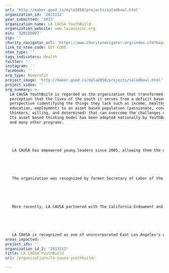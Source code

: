 ```yaml
---
url: 'http://maker.good.is/myla2050/projects/saladbowl.html'
organization_id: '2013112'
year_submitted: '2013'
organization_name: LA CAUSA YouthBuild
organization_website: www.lacausainc.org
ein: '320150097'
zip: ''
charity_navigator_url: 'https://www.charitynavigator.org/index.cfm?bay=search.profile&ein=320150097'
link_to_ntee_code: GET CODE
ntee_type: ''
tags_indicators: Health
twitter: ''
instagram: ''
facebook: ''
org_type: Nonprofit
project_image: 'http://maker.good.is/myla2050/projects/saladbowl.html'
project_video: ''
org_summary: >-
  LA CAUSA YouthBuild is regarded as the organization that transformed the
  perception that the lives of the youth it serves from a deficit based
  perspective (identifying the things they lack such as income, healthy food,
  education, employment) to an asset based population (passionate, conceptual
  thinkers, willing, and determined) that can overcome the challenges of life.
  Its asset based thinking model has been adopted nationally by YouthBuild USA
  and many other programs. 
   
   
   
   
   
   LA CAUSA has empowered young leaders since 2005, allowing them the opportunity to go to post secondary education, start their own non-profits, and become gainfully employed in a variety of jobs whereas, as new students in LA CAUSA they were young adults with no high school diplomas and limited job skills. We have served thousands of youth over a very limited time.
   
   
   
   
   
   The organization was recognized by former Secretary of Labor of the Western United States opening of the United We Serve initiative of volunteerism by President Obama in 2010. LA CAUSA has long focused on empowering our youth to volunteer as an Americorps designated site and countless projects to "green" East LA and build gardens and healthy eating and living opportunities. With that our organization continues to be progressive and promote challenging learning models including a mental toughness curriculum designed to prepare our youth for the world outside of our walls.
   
   
   
   
   
   More recently, LA CAUSA partnered with The California Endowment and implemented the PALOMA Project, a project that focused on researching food accessibility within East Los Angeles, specifically Boyle Heights. During this run of the program, the youth and program directors partnered with local corner store ownerâ€™s to assess the accessibility of fresh fruits and vegetables within the surrounding community, along with addressing the store owners and community economic challenges, healthy eating options and beautification projects. 
   
   
   
   
   
   LA CAUSA is recognized as one of unincorporated East Los Angeles's only youth services group. The opportunities and resources in the community are relatively limited while showing significant positive outcomes
areas_impacted: ''
project_ids: ''
organization_id_2: '2013112'
title: LA CAUSA YouthBuild
uri: /organizations/la-causa-youthbuild/

---
```

